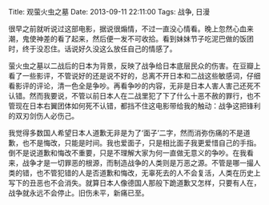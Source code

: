 Title: 观萤火虫之墓
Date: 2013-09-11 22:11:00
Tags: 战争, 日漫

很早之前就听说过这部电影，据说很煽情，不过一直没心情看。晚上忽然心血来潮，鬼使神差的看了起来，然后便一发不可收拾。看到妹妹节子吃泥巴做的饭团时，终于没忍住。话说好久没这么放任自己的情感了。

萤火虫之墓以二战后的日本为背景，反映了战争给日本底层民众的伤害。在豆瓣上看了一些影评，不管说好的还是说不好的，总离不开日本和二战这些敏感词，仔细看影评的评论，清一色全是争吵。再看争吵的内容，无非是日本人害人害己还死不认错。然而我要说，不管以前日本人在二战里犯了下了什么十恶不赦的罪行，也不管现在日本右翼团体如何死不认错，都挡不住这电影带给我的触动：战争这把锋利的双刃剑伤人必伤己。

我觉得多数国人希望日本人道歉无非是为了‘面子’二字，然而消弥伤痛的不是道歉，也不是悔改，只能是时间。我也爱面子，只是相比面子我更爱惜自己的手指。倒不是说道歉和悔改不重要，只是不理解大家为何一直做无意义的争吵。在我看来，战争才是一切罪恶的根源，而制造战争的人类则是万恶之源。不管是哪一撮人类的错，也不管犯错的人是否道歉和悔改，无辜死去的人不会复活，人类在历史上写下的丑恶也不会消失。就算日本人像德国人那般下跪道歉又怎样，只要有人在，战争就永远不会停止。旧伤未平，新痛已至。
